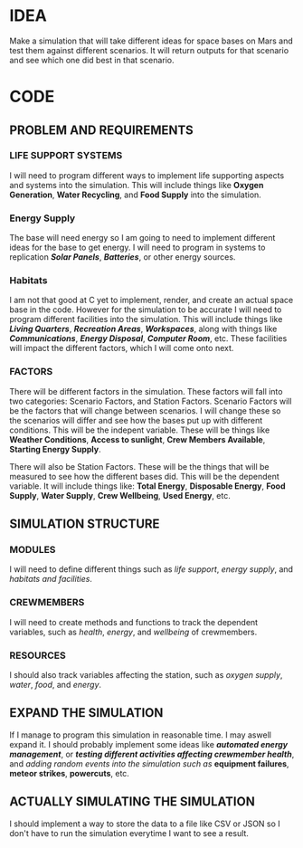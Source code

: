 # IDEA

Make a simulation that will take different ideas for space bases on Mars and test them against different scenarios. It will return outputs for that scenario and see which one did best in that scenario.

# CODE 

## PROBLEM AND REQUIREMENTS

### LIFE SUPPORT SYSTEMS

I will need to program different ways to implement life supporting aspects and systems into the simulation. This will include things like **Oxygen Generation**, **Water Recycling**, and **Food Supply** into the simulation.

### Energy Supply

The base will need energy so I am going to need to implement different ideas for the base to get energy. I will need to program in systems to replication ***Solar Panels***, ***Batteries***, or other energy sources.

### Habitats

I am not that good at C yet to implement, render, and create an actual space base in the code. However for the simulation to be accurate I will need to program different facilities into the simulation. This will include things like ***Living Quarters***, ***Recreation Areas***, ***Workspaces***, along with things like ***Communications***, ***Energy Disposal***, ***Computer Room***, etc. These facilities will impact the different factors, which I will come onto next.

### FACTORS 

There will be different factors in the simulation. These factors will fall into two categories: Scenario Factors, and Station Factors. Scenario Factors will be the factors that will change between scenarios. I will change these so the scenarios will differ and see how the bases put up with different conditions. This will be the indepent variable. These will be things like **Weather Conditions**, **Access to sunlight**, **Crew Members Available**, **Starting Energy Supply**.

There will also be Station Factors. These will be the things that will be measured to see how the different bases did. This will be the dependent variable. It will include things like: **Total Energy**, **Disposable Energy**, **Food Supply**, **Water Supply**, **Crew Wellbeing**, **Used Energy**, etc.

## SIMULATION STRUCTURE

### MODULES

I will need to define different things such as *life support*, *energy supply*, and *habitats and facilities*.

### CREWMEMBERS

I will need to create methods and functions to track the dependent variables, such as *health*, *energy*, and *wellbeing* of crewmembers.

### RESOURCES

I should also track variables affecting the station, such as *oxygen supply*, *water*, *food*, and *energy*.

## EXPAND THE SIMULATION

If I manage to program this simulation in reasonable time. I may aswell expand it. I should probably implement some ideas like ***automated energy management***, or ***testing different activities affecting crewmember health***, and *adding random events into the simulation such as* **equipment failures**, **meteor strikes**, **powercuts**, etc.

## ACTUALLY SIMULATING THE SIMULATION

I should implement a way to store the data to a file like CSV or JSON so I don't have to run the simulation everytime I want to see a result.
